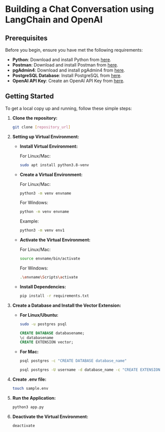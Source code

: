#   Building a Chat Conversation using LangChain and OpenAI 



## Prerequisites

Before you begin, ensure you have met the following requirements:

- **Python**: Download and install Python from [here](https://www.python.org/downloads/).
- **Postman**: Download and install Postman from [here](https://www.postman.com/downloads/).
- **pgAdmin4**: Download and install pgAdmin4 from [here](https://www.pgadmin.org/download/).
- **PostgreSQL Database**: Install PostgreSQL from [here](https://www.postgresql.org/download/).
- **OpenAI API Key**: Create an OpenAI API Key from [here](https://openai.com/blog/openai-api).

## Getting Started

To get a local copy up and running, follow these simple steps:

1. **Clone the repository:**

    ```bash
    git clone [repository_url]
    ```

2. **Setting up Virtual Environment:**

    - **Install Virtual Environment:**

        For Linux/Mac:

        ```bash
        sudo apt install python3.8-venv
        ```

    - **Create a Virtual Environment:**

        For Linux/Mac:

        ```bash
        python3 -m venv envname
        ```

        For Windows:

        ```bash
        python -m venv envname
        ```

        Example:

        ```bash
        python3 -m venv env1
        ```

    - **Activate the Virtual Environment:**

        For Linux/Mac:

        ```bash
        source envname/bin/activate
        ```

        For Windows:

        ```bash
        .\envname\Scripts\activate
        ```

    - **Install Dependencies:**

        ```bash
        pip install -r requirements.txt
        ```

3. **Create a Database and Install the Vector Extension:**

    - **For Linux/Ubuntu:**

        ```bash
        sudo -u postgres psql
        ```

        ```sql
        CREATE DATABASE databasename;
        \c databasename
        CREATE EXTENSION vector;
        ```

    - **For Mac:**

        ```bash
        psql postgres -c "CREATE DATABASE database_name"
        ```

        ```bash
        psql postgres -U username -d database_name -c "CREATE EXTENSION vector" databasename;
        ```

4. **Create .env file:**

    ```bash
    touch sample.env
    ```

5. **Run the Application:**

    ```bash
    python3 app.py
    ```

6. **Deactivate the Virtual Environment:**

    ```bash
    deactivate
    ```


